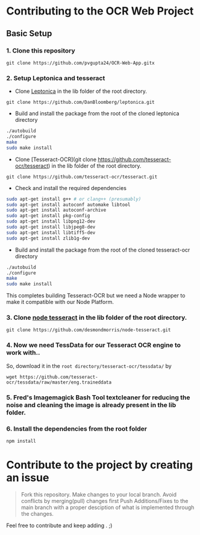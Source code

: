 # Contributing to the OCR Web Project


## Basic Setup

### 1. Clone this repository
```
git clone https://github.com/pvgupta24/OCR-Web-App.gitx
```

### 2. Setup Leptonica and tesseract
* Clone [Leptonica](https://github.com/DanBloomberg/leptonica) in the lib folder of the root directory.
```
git clone https://github.com/DanBloomberg/leptonica.git
```
* Build and install the package from the root of the cloned leptonica directory
```bash
./autobuild
./configure
make
sudo make install
```
* Clone [Tesseract-OCR](git clone https://github.com/tesseract-ocr/tesseract) in the lib folder of the root directory.
```
git clone https://github.com/tesseract-ocr/tesseract.git
```
* Check and install the required dependencies
```bash
sudo apt-get install g++ # or clang++ (presumably)
sudo apt-get install autoconf automake libtool
sudo apt-get install autoconf-archive
sudo apt-get install pkg-config
sudo apt-get install libpng12-dev
sudo apt-get install libjpeg8-dev
sudo apt-get install libtiff5-dev
sudo apt-get install zlib1g-dev
```
* Build and install the package from the root of the cloned tesseract-ocr directory
```bash
./autobuild
./configure
make
sudo make install
```

This completes building Tesseract-OCR but we need a Node wrapper to make it compatible with our Node Platform.

### 3. Clone [node tesseract](https://github.com/desmondmorris/node-tesseract) in the lib folder of the root directory.
   ```
   git clone https://github.com/desmondmorris/node-tesseract.git
   ```

### 4. Now we need TessData for our Tesseract OCR engine to work with..
So, download it in the `root directory/tesseract-ocr/tessdata/` by
```
wget https://github.com/tesseract-ocr/tessdata/raw/master/eng.traineddata
```
### 5. Fred's Imagemagick Bash Tool textcleaner for reducing the noise and cleaning the image is already present in the lib folder.
### 6. Install the dependencies from the root folder
```
npm install
```


# Contribute to the project by creating an issue
> Fork this repository.
> Make changes to your local branch.
> Avoid conflicts by merging(pull) changes first
> Push Additions/Fixes to the main branch with a proper desciption of what is implemented through the changes.

Feel free to contribute and keep adding . ;)